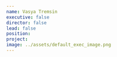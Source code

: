 ```yaml
---
name: Vasya Tremsin
executive: false
director: false
lead: false
position:  
project:  
image: ../assets/default_exec_image.png
---
```

